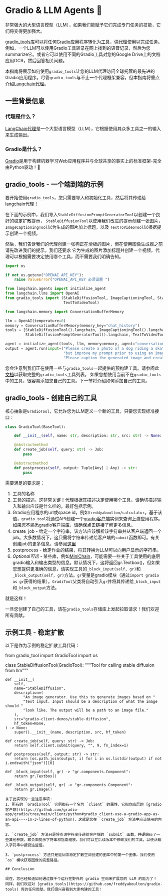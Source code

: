 # Gradio & LLM Agents 🤝

非常强大的大型语言模型（LLM），如果我们能赋予它们完成专门任务的技能，它们将变得更加强大。

[gradio_tools](https://github.com/freddyaboulton/gradio-tools)库可以将任何[Gradio](https://github.com/gradio-app/gradio)应用程序转化为[工具](https://python.langchain.com/en/latest/modules/agents/tools.html)，供[代理](https://docs.langchain.com/docs/components/agents/agent)使用以完成任务。例如，一个LLM可以使用Gradio工具转录在网上找到的语音记录，然后为您summarize它。或者它可以使用不同的Gradio工具对您的Google Drive上的文档应用OCR，然后回答相关问题。

本指南将展示如何使用`gradio_tools`让您的LLM代理访问全球托管的最先进的Gradio应用程序。尽管`gradio_tools`与不止一个代理框架兼容，但本指南将重点介绍[Langchain代理](https://docs.langchain.com/docs/components/agents/)。

## 一些背景信息

### 代理是什么？

[LangChain代理](https://docs.langchain.com/docs/components/agents/agent)是一个大型语言模型（LLM），它根据使用其众多工具之一的输入来生成输出。

### Gradio是什么？

[Gradio](https://github.com/gradio-app/gradio)是用于构建机器学习Web应用程序并与全球共享的事实上的标准框架-完全由Python驱动！🐍

## gradio_tools - 一个端到端的示例

要开始使用`gradio_tools`，您只需要导入和初始化工具，然后将其传递给langchain代理！

在下面的示例中，我们导入`StableDiffusionPromptGeneratorTool`以创建一个良好的稳定扩散提示，
`StableDiffusionTool`以使用我们改进的提示创建一张图片，`ImageCaptioningTool`以为生成的图片加上标题，以及
`TextToVideoTool`以根据提示创建一个视频。

然后，我们告诉我们的代理创建一张狗正在滑板的图片，但在使用图像生成器之前请先改进我们的提示。我们还要求
它为生成的图片添加标题并创建一个视频。代理可以根据需要决定使用哪个工具，而不需要我们明确告知。

```python
import os

if not os.getenv("OPENAI_API_KEY"):
    raise ValueError("OPENAI_API_KEY 必须设置 ")

from langchain.agents import initialize_agent
from langchain.llms import OpenAI
from gradio_tools import (StableDiffusionTool, ImageCaptioningTool, StableDiffusionPromptGeneratorTool,
                          TextToVideoTool)

from langchain.memory import ConversationBufferMemory

llm = OpenAI(temperature=0)
memory = ConversationBufferMemory(memory_key="chat_history")
tools = [StableDiffusionTool().langchain, ImageCaptioningTool().langchain,
         StableDiffusionPromptGeneratorTool().langchain, TextToVideoTool().langchain]

agent = initialize_agent(tools, llm, memory=memory, agent="conversational-react-description", verbose=True)
output = agent.run(input=("Please create a photo of a dog riding a skateboard "
                          "but improve my prompt prior to using an image generator."
                          "Please caption the generated image and create a video for it using the improved prompt."))
```

您会注意到我们正在使用一些与`gradio_tools`一起提供的预构建工具。请参阅此[文档](https://github.com/freddyaboulton/gradio-tools#gradio-tools-gradio--llm-agents)以获取完整的`gradio_tools`工具列表。
如果您想使用当前不在`gradio_tools`中的工具，很容易添加您自己的工具。下一节将介绍如何添加自己的工具。

## gradio_tools - 创建自己的工具

核心抽象是`GradioTool`，它允许您为LLM定义一个新的工具，只要您实现标准接口：

```python
class GradioTool(BaseTool):

    def __init__(self, name: str, description: str, src: str) -> None:

    @abstractmethod
    def create_job(self, query: str) -> Job:
        pass

    @abstractmethod
    def postprocess(self, output: Tuple[Any] | Any) -> str:
        pass
```

需要满足的要求是：

1. 工具的名称
2. 工具的描述。这非常关键！代理根据其描述决定使用哪个工具。请确切描述输入和输出应该是什么样的，最好包括示例。
3. Gradio应用程序的url或space id，例如`freddyaboulton/calculator`。基于该值，`gradio_tool`将通过API创建一个[gradio客户端](https://github.com/gradio-app/gradio/blob/main/client/python/README.md)实例来查询上游应用程序。如果您不熟悉gradio客户端库，请确保点击链接了解更多信息。
4. create_job - 给定一个字符串，该方法应该解析该字符串并从客户端返回一个job。大多数情况下，这只需将字符串传递给客户端的`submit`函数即可。有关创建job的更多信息，请参阅[这里](https://github.com/gradio-app/gradio/blob/main/client/python/README.md#making-a-prediction)
5. postprocess - 给定作业的结果，将其转换为LLM可以向用户显示的字符串。
6. _Optional可选_ - 某些库，例如[MiniChain](https://github.com/srush/MiniChain/tree/main)，可能需要一些关于工具使用的底层gradio输入和输出类型的信息。默认情况下，这将返回gr.Textbox()，但如果您想提供更准确的信息，请实现工具的`_block_input(self, gr)`和`_block_output(self, gr)`方法。`gr`变量是gradio模块（通过`import gradio as gr`获得的结果）。`GradiTool`父类将自动引入`gr`并将其传递给`_block_input`和`_block_output`方法。

就是这样！

一旦您创建了自己的工具，请在`gradio_tools`存储库上发起拉取请求！我们欢迎所有贡献。

## 示例工具 - 稳定扩散

以下是作为示例的稳定扩散工具代码：

from gradio_tool import GradioTool
import os

class StableDiffusionTool(GradioTool):
"""Tool for calling stable diffusion from llm"""

    def __init__(
        self,
        name="StableDiffusion",
        description=(
            "An image generator. Use this to generate images based on "
            "text input. Input should be a description of what the image should "
            "look like. The output will be a path to an image file."
        ),
        src="gradio-client-demos/stable-diffusion",
        hf_token=None,
    ) -> None:
        super().__init__(name, description, src, hf_token)

    def create_job(self, query: str) -> Job:
        return self.client.submit(query, "", 9, fn_index=1)

    def postprocess(self, output: str) -> str:
        return [os.path.join(output, i) for i in os.listdir(output) if not i.endswith("json")][0]

    def _block_input(self, gr) -> "gr.components.Component":
        return gr.Textbox()

    def _block_output(self, gr) -> "gr.components.Component":
        return gr.Image()

```
关于此实现的一些注意事项：
1. 所有的 `GradioTool` 实例都有一个名为 `client` 的属性，它指向底层的 [gradio 客户端](https://github.com/gradio-app/gradio/tree/main/client/python#gradio_client-use-a-gradio-app-as-an-api----in-3-lines-of-python)，这就是您在 `create_job` 方法中应该使用的内容。

2. `create_job` 方法只是将查询字符串传递给客户端的 `submit` 函数，并硬编码了一些其他参数，即负面提示字符串和指南缩放。我们可以在后续版本中修改我们的工具，以便从输入字符串中接受这些值。

3. `postprocess` 方法只是返回由稳定扩散空间创建的图库中的第一个图像。我们使用 `os` 模块获取图像的完整路径。

## Conclusion

现在，您已经知道如何通过数千个运行在野外的 gradio 空间来扩展您的 LLM 的能力了！
同样，我们欢迎对 [gradio_tools](https://github.com/freddyaboulton/gradio-tools) 库的任何贡献。我们很兴奋看到大家构建的工具！
```
